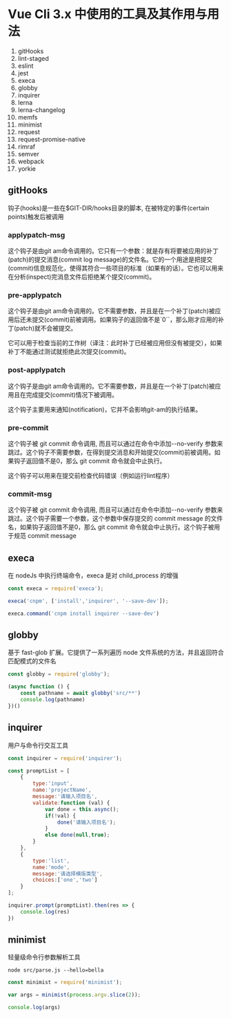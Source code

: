 # Vue Cli 3.x 中使用的工具及其作用与用法

1. gitHooks
2. lint-staged
3. eslint
4. jest
5. execa
6. globby
7. inquirer
8. lerna
9. lerna-changelog
10. memfs
11. minimist
12. request
13. request-promise-native
14. rimraf
15. semver
16. webpack
17. yorkie


## gitHooks

钩子(hooks)是一些在$GIT-DIR/hooks目录的脚本, 在被特定的事件(certain points)触发后被调用

### applypatch-msg

这个钩子是由git am命令调用的。它只有一个参数：就是存有将要被应用的补丁(patch)的提交消息(commit log message)的文件名。它的一个用途是把提交(commit)信息规范化，使得其符合一些项目的标准（如果有的话）。它也可以用来在分析(inspect)完消息文件后拒绝某个提交(commit)。

### pre-applypatch

这个钩子是由git am命令调用的。它不需要参数，并且是在一个补丁(patch)被应用后还未提交(commit)前被调用。如果钩子的返回值不是`0``，那么刚才应用的补丁(patch)就不会被提交。

它可以用于检查当前的工作树（译注：此时补丁已经被应用但没有被提交），如果补丁不能通过测试就拒绝此次提交(commit)。

### post-applypatch

这个钩子是由git am命令调用的。它不需要参数，并且是在一个补丁(patch)被应用且在完成提交(commit)情况下被调用。

这个钩子主要用来通知(notification)，它并不会影响git-am的执行结果。

### pre-commit

这个钩子被 git commit 命令调用, 而且可以通过在命令中添加\--no-verify 参数来跳过。这个钩子不需要参数，在得到提交消息和开始提交(commit)前被调用。如果钩子返回值不是0，那么 git commit 命令就会中止执行。

这个钩子可以用来在提交前检查代码错误（例如运行lint程序）

### commit-msg

这个钩子被 git commit 命令调用, 而且可以通过在命令中添加\--no-verify 参数来跳过。这个钩子需要一个参数，这个参数中保存提交的 commit message 的文件名，如果钩子返回值不是0，那么 git commit 命令就会中止执行。这个钩子被用于规范 commit message 

## execa

在 nodeJs 中执行终端命令，execa 是对 child_process 的增强

```js
const execa = require('execa');

execa('cnpm', ['install','inquirer', '--save-dev']);

execa.command('cnpm install inquirer --save-dev')
```

## globby

基于 fast-glob 扩展。它提供了一系列遍历 node 文件系统的方法，并且返回符合匹配模式的文件名

```js
const globby = require('globby');

(async function () {
    const pathname = await globby('src/**')
    console.log(pathname)
})()
```

## inquirer

用户与命令行交互工具

```js
const inquirer = require('inquirer');

const promptList = [
    {
        type:'input',
        name:'projectName',
        message:'请输入项目名',
        validate:function (val) {
            var done = this.async();
            if(!val) {
                done('请输入项目名');
            }
            else done(null,true);
        }
    },
    {
        type:'list',
        name:'mode',
        message:'请选择模版类型',
        choices:['one','two']
    }
];

inquirer.prompt(promptList).then(res => {
    console.log(res)
})

```

## minimist

轻量级命令行参数解析工具

```cli
node src/parse.js --hello=bella
```

```js
const minimist = require('minimist');

var args = minimist(process.argv.slice(2));

console.log(args)

```
